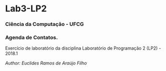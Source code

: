 # Lab3-LP2
### Ciência da Computação - UFCG
### Agenda de Contatos.
<p>Exercício de laboratório da disciplina Laboratório de Programação 2 (LP2) - 2018.1</p>
<p><em>Author: Euclides Ramos de Araújo Filho</em></p>
